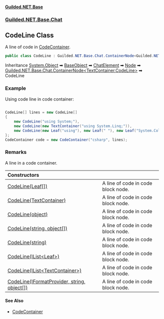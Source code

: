 
#### [Guilded.NET.Base](Guilded_NET_Base 'Guilded_NET_Base')
### [Guilded.NET.Base.Chat](Guilded_NET_Base#Guilded_NET_Base_Chat 'Guilded.NET.Base.Chat')
## CodeLine Class
A line of code in [CodeContainer](CodeContainer 'Guilded.NET.Base.Chat.CodeContainer').  
```csharp
public class CodeLine : Guilded.NET.Base.Chat.ContainerNode<Guilded.NET.Base.Chat.TextContainer, Guilded.NET.Base.Chat.CodeLine>
```

Inheritance [System.Object](https://docs.microsoft.com/en-us/dotnet/api/System.Object 'System.Object') &#x27A1; [BaseObject](BaseObject 'Guilded.NET.Base.BaseObject') &#x27A1; [ChatElement](ChatElement 'Guilded.NET.Base.Chat.ChatElement') &#x27A1; [Node](Node 'Guilded.NET.Base.Chat.Node') &#x27A1; [Guilded.NET.Base.Chat.ContainerNode&lt;](ContainerNode_T_R_ 'Guilded.NET.Base.Chat.ContainerNode&lt;T,R&gt;')[TextContainer](TextContainer 'Guilded.NET.Base.Chat.TextContainer')[,](ContainerNode_T_R_ 'Guilded.NET.Base.Chat.ContainerNode&lt;T,R&gt;')[CodeLine](CodeLine 'Guilded.NET.Base.Chat.CodeLine')[&gt;](ContainerNode_T_R_ 'Guilded.NET.Base.Chat.ContainerNode&lt;T,R&gt;') &#x27A1; CodeLine  
### Example
Using code line in code container:

```csharp
  
CodeLine[] lines = new CodeLine[]  
{  
    new CodeLine("using System;"),  
    new CodeLine(new TextContainer("using System.Linq;")),  
    new CodeLine(new Leaf("using"), new Leaf(" "), new Leaf("System.Collections.Generic"), new Leaf(";"))  
};  
CodeContainer code = new CodeContainer("csharp", lines);  
```
### Remarks
A line in a code container.  

| Constructors | |
| :--- | :--- |
| [CodeLine(Leaf[])](CodeLine_CodeLine(Leaf__) 'Guilded.NET.Base.Chat.CodeLine.CodeLine(Guilded.NET.Base.Chat.Leaf[])') | A line of code in code block node.<br/> |
| [CodeLine(TextContainer)](CodeLine_CodeLine(TextContainer) 'Guilded.NET.Base.Chat.CodeLine.CodeLine(Guilded.NET.Base.Chat.TextContainer)') | A line of code in code block node.<br/> |
| [CodeLine(object)](CodeLine_CodeLine(object) 'Guilded.NET.Base.Chat.CodeLine.CodeLine(object)') | A line of code in code block node.<br/> |
| [CodeLine(string, object[])](CodeLine_CodeLine(string_object__) 'Guilded.NET.Base.Chat.CodeLine.CodeLine(string, object[])') | A line of code in code block node.<br/> |
| [CodeLine(string)](CodeLine_CodeLine(string) 'Guilded.NET.Base.Chat.CodeLine.CodeLine(string)') | A line of code in code block node.<br/> |
| [CodeLine(IList&lt;Leaf&gt;)](CodeLine_CodeLine(IList_Leaf_) 'Guilded.NET.Base.Chat.CodeLine.CodeLine(System.Collections.Generic.IList&lt;Guilded.NET.Base.Chat.Leaf&gt;)') | A line of code in code block node.<br/> |
| [CodeLine(IList&lt;TextContainer&gt;)](CodeLine_CodeLine(IList_TextContainer_) 'Guilded.NET.Base.Chat.CodeLine.CodeLine(System.Collections.Generic.IList&lt;Guilded.NET.Base.Chat.TextContainer&gt;)') | A line of code in code block node.<br/> |
| [CodeLine(IFormatProvider, string, object[])](CodeLine_CodeLine(IFormatProvider_string_object__) 'Guilded.NET.Base.Chat.CodeLine.CodeLine(System.IFormatProvider, string, object[])') | A line of code in code block node.<br/> |

#### See Also
- [CodeContainer](CodeContainer 'Guilded.NET.Base.Chat.CodeContainer')
